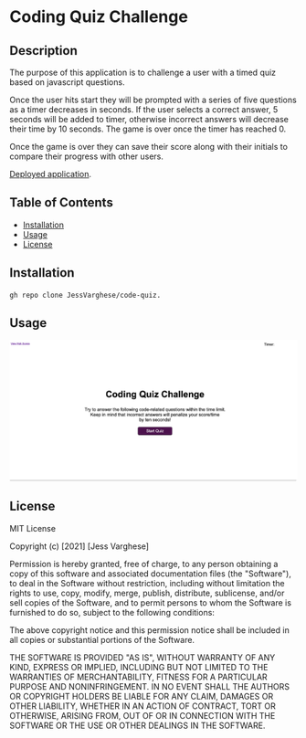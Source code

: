# Coding Quiz Challenge

## Description

The purpose of this application is to challenge a user with a timed quiz based on javascript questions.

Once the user hits start they will be prompted with a series of five questions as a timer decreases in seconds. If the user selects a correct answer, 5 seconds will be added to timer, otherwise incorrect answers will decrease their time by 10 seconds. The game is over once the timer has reached 0.

Once the game is over they can save their score along with their initials to compare their progress with other users.


[Deployed application](https://jessvarghese.github.io/code-quiz/).

## Table of Contents

* [Installation](#Installation)
* [Usage](#usage)
* [License](#license)



## Installation

```
gh repo clone JessVarghese/code-quiz.

```

## Usage


![visuals](https://github.com/JessVarghese/code-quiz/blob/main/assets/images/code_quiz_image.png)



## License

MIT License

Copyright (c) [2021] [Jess Varghese]

Permission is hereby granted, free of charge, to any person obtaining a copy
of this software and associated documentation files (the "Software"), to deal
in the Software without restriction, including without limitation the rights
to use, copy, modify, merge, publish, distribute, sublicense, and/or sell
copies of the Software, and to permit persons to whom the Software is
furnished to do so, subject to the following conditions:

The above copyright notice and this permission notice shall be included in all
copies or substantial portions of the Software.

THE SOFTWARE IS PROVIDED "AS IS", WITHOUT WARRANTY OF ANY KIND, EXPRESS OR
IMPLIED, INCLUDING BUT NOT LIMITED TO THE WARRANTIES OF MERCHANTABILITY,
FITNESS FOR A PARTICULAR PURPOSE AND NONINFRINGEMENT. IN NO EVENT SHALL THE
AUTHORS OR COPYRIGHT HOLDERS BE LIABLE FOR ANY CLAIM, DAMAGES OR OTHER
LIABILITY, WHETHER IN AN ACTION OF CONTRACT, TORT OR OTHERWISE, ARISING FROM,
OUT OF OR IN CONNECTION WITH THE SOFTWARE OR THE USE OR OTHER DEALINGS IN THE
SOFTWARE.
